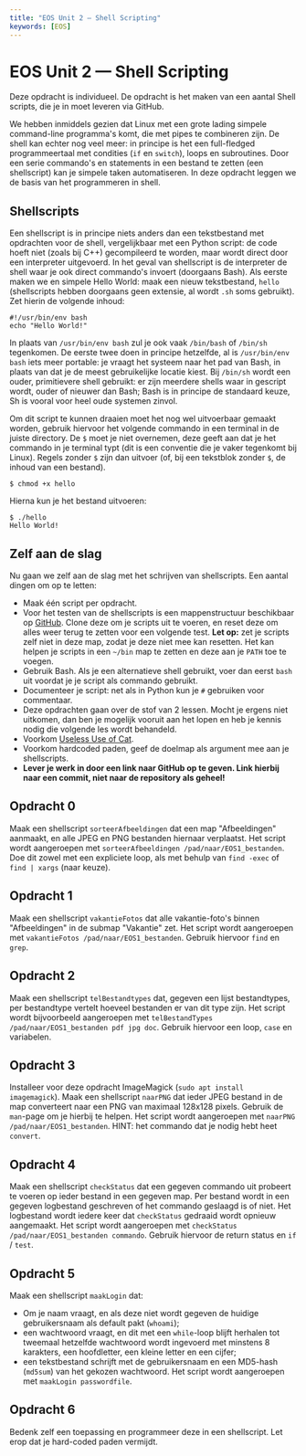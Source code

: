 ```yaml
---
title: "EOS Unit 2 — Shell Scripting"
keywords: [EOS]
---
```


# EOS Unit 2 — Shell Scripting

Deze opdracht is individueel. De opdracht is het maken van een aantal Shell scripts, die je in moet leveren via GitHub.

We hebben inmiddels gezien dat Linux met een grote lading simpele command-line programma's komt, die met pipes te combineren zijn. De shell kan echter nog veel meer: in principe is het een full-fledged programmeertaal met condities (`if` en `switch`), loops en subroutines. Door een serie commando's en statements in een bestand te zetten (een shellscript) kan je simpele taken automatiseren. In deze opdracht leggen we de basis van het programmeren in shell.

## Shellscripts
Een shellscript is in principe niets anders dan een tekstbestand met opdrachten voor de shell, vergelijkbaar met een Python script: de code hoeft niet (zoals bij C++) gecompileerd te worden, maar wordt direct door een interpreter uitgevoerd. In het geval van shellscript is de interpreter de shell waar je ook direct commando's invoert (doorgaans Bash). Als eerste maken we en simpele Hello World: maak een nieuw tekstbestand, `hello` (shellscripts hebben doorgaans geen extensie, al wordt `.sh` soms gebruikt). Zet hierin de volgende inhoud:

    #!/usr/bin/env bash
    echo "Hello World!"

In plaats van `/usr/bin/env bash` zul je ook vaak `/bin/bash` of `/bin/sh` tegenkomen. De eerste twee doen in principe hetzelfde, al is `/usr/bin/env bash` iets meer portable: je vraagt het systeem naar het pad van Bash, in plaats van dat je de meest gebruikelijke locatie kiest. Bij `/bin/sh` wordt een ouder, primitievere shell gebruikt: er zijn meerdere shells waar in gescript wordt, ouder of nieuwer dan Bash; Bash is in principe de standaard keuze, Sh is vooral voor heel oude systemen zinvol.

Om dit script te kunnen draaien moet het nog wel uitvoerbaar gemaakt worden, gebruik hiervoor het volgende commando in een terminal in de juiste directory. De `$` moet je niet overnemen, deze geeft aan dat je het commando in je terminal typt (dit is een conventie die je vaker tegenkomt bij Linux). Regels zonder `$` zijn dan uitvoer (of, bij een tekstblok zonder `$`, de inhoud van een bestand).

    $ chmod +x hello

Hierna kun je het bestand uitvoeren:

    $ ./hello
    Hello World!

## Zelf aan de slag
Nu gaan we zelf aan de slag met het schrijven van shellscripts. Een aantal dingen om op te letten:

- Maak één script per opdracht.
- Voor het testen van de shellscripts is een mappenstructuur beschikbaar op [GitHub](https://github.com/peikos/EOS1_bestanden). Clone deze om je scripts uit te voeren, en reset deze om alles weer terug te zetten voor een volgende test. **Let op:** zet je scripts zelf niet in deze map, zodat je deze niet mee kan resetten. Het kan helpen je scripts in een `~/bin` map te zetten en deze aan je `PATH` toe te voegen.
- Gebruik Bash. Als je een alternatieve shell gebruikt, voer dan eerst `bash` uit voordat je je script als commando gebruikt.
- Documenteer je script: net als in Python kun je `#` gebruiken voor commentaar.
- Deze opdrachten gaan over de stof van 2 lessen. Mocht je ergens niet uitkomen, dan ben je mogelijk vooruit aan het lopen en heb je kennis nodig die volgende les wordt behandeld.
- Voorkom [Useless Use of Cat](http://porkmail.org/era/unix/award.html).
- Voorkom hardcoded paden, geef de doelmap als argument mee aan je shellscripts.
- **Lever je werk in door een link naar GitHub op te geven. Link hierbij naar een commit, niet naar de repository als geheel!**

## Opdracht 0
Maak een shellscript `sorteerAfbeeldingen` dat een map "Afbeeldingen" aanmaakt, en alle JPEG en PNG bestanden hiernaar verplaatst. Het script wordt aangeroepen met `sorteerAfbeeldingen /pad/naar/EOS1_bestanden`. Doe dit zowel met een expliciete loop, als met behulp van `find -exec` of `find | xargs` (naar keuze).

## Opdracht 1
Maak een shellscript `vakantieFotos` dat alle vakantie-foto's binnen "Afbeeldingen" in de submap "Vakantie" zet. Het script wordt aangeroepen met `vakantieFotos /pad/naar/EOS1_bestanden`. Gebruik hiervoor `find` en `grep`.

## Opdracht 2
Maak een shellscript `telBestandtypes` dat, gegeven een lijst bestandtypes, per bestandtype vertelt hoeveel bestanden er van dit type zijn. Het script wordt bijvoorbeeld aangeroepen met `telBestandTypes /pad/naar/EOS1_bestanden pdf jpg doc`. Gebruik hiervoor een loop, `case` en variabelen.

## Opdracht 3
Installeer voor deze opdracht ImageMagick (`sudo apt install imagemagick`). Maak een shellscript `naarPNG` dat ieder JPEG bestand in de map converteert naar een PNG van maximaal 128x128 pixels. Gebruik de `man`-page om je hierbij te helpen. Het script wordt aangeroepen met `naarPNG /pad/naar/EOS1_bestanden`. HINT: het commando dat je nodig hebt heet `convert`.

## Opdracht 4
Maak een shellscript `checkStatus` dat een gegeven commando uit probeert te voeren op ieder bestand in een gegeven map. Per bestand wordt in een gegeven logbestand geschreven of het commando geslaagd is of niet. Het logbestand wordt iedere keer dat `checkStatus` gedraaid wordt opnieuw aangemaakt. Het script wordt aangeroepen met `checkStatus /pad/naar/EOS1_bestanden commando`. Gebruik hiervoor de return status en `if` / `test`.

## Opdracht 5
Maak een shellscript `maakLogin` dat:

- Om je naam vraagt, en als deze niet wordt gegeven de huidige gebruikersnaam als default pakt (`whoami`);
- een wachtwoord vraagt, en dit met een `while`-loop blijft herhalen tot tweemaal hetzelfde wachtwoord wordt ingevoerd met minstens 8 karakters, een hoofdletter, een kleine letter en een cijfer;
- een tekstbestand schrijft met de gebruikersnaam en een MD5-hash (`md5sum`) van het gekozen wachtwoord.
Het script wordt aangeroepen met `maakLogin passwordfile`.

## Opdracht 6
Bedenk zelf een toepassing en programmeer deze in een shellscript. Let erop dat je hard-coded paden vermijdt.

